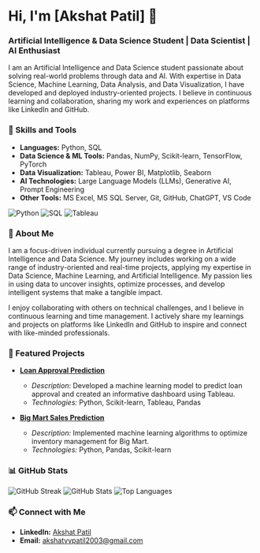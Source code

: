# Hi, I'm [Akshat Patil] 👋
### Artificial Intelligence & Data Science Student | Data Scientist | AI Enthusiast

I am an Artificial Intelligence and Data Science student passionate about solving real-world problems through data and AI. With expertise in Data Science, Machine Learning, Data Analysis, and Data Visualization, I have developed and deployed industry-oriented projects. I believe in continuous learning and collaboration, sharing my work and experiences on platforms like LinkedIn and GitHub.

### 🚀 Skills and Tools

- **Languages:** Python, SQL
- **Data Science & ML Tools:** Pandas, NumPy, Scikit-learn, TensorFlow, PyTorch
- **Data Visualization:** Tableau, Power BI, Matplotlib, Seaborn
- **AI Technologies:** Large Language Models (LLMs), Generative AI, Prompt Engineering
- **Other Tools:** MS Excel, MS SQL Server, Git, GitHub, ChatGPT, VS Code

![Python](https://img.shields.io/badge/Python-3776AB?style=for-the-badge&logo=python&logoColor=white)
![SQL](https://img.shields.io/badge/SQL-4479A1?style=for-the-badge&logo=postgresql&logoColor=white)
![Tableau](https://img.shields.io/badge/Tableau-E97627?style=for-the-badge&logo=tableau&logoColor=white)

### 🌟 About Me
I am a focus-driven individual currently pursuing a degree in Artificial Intelligence and Data Science. My journey includes working on a wide range of industry-oriented and real-time projects, applying my expertise in Data Science, Machine Learning, and Artificial Intelligence. My passion lies in using data to uncover insights, optimize processes, and develop intelligent systems that make a tangible impact.

I enjoy collaborating with others on technical challenges, and I believe in continuous learning and time management. I actively share my learnings and projects on platforms like LinkedIn and GitHub to inspire and connect with like-minded professionals.

### 📂 Featured Projects
  
- **[Loan Approval Prediction](https://github.com/akshat-patil/Technokraft-Internshipl)**  
  - *Description:* Developed a machine learning model to predict loan approval and created an informative dashboard using Tableau.
  - *Technologies:* Python, Scikit-learn, Tableau, Pandas

- **[Big Mart Sales Prediction](https://github.com/akshat-patil/Acadeor-Internship)**  
  - *Description:* Implemented machine learning algorithms to optimize inventory management for Big Mart.
  - *Technologies:* Python, Pandas, Scikit-learn

### 📊 GitHub Stats

![GitHub Streak](https://github-readme-streak-stats.herokuapp.com/?user=yourusername&theme=radical)
![GitHub Stats](https://github-readme-stats.vercel.app/api?username=yourusername&show_icons=true&theme=radical)
![Top Languages](https://github-readme-stats.vercel.app/api/top-langs/?username=yourusername&layout=compact&theme=radical)

### 📫 Connect with Me

- **LinkedIn:** [Akshat Patil](https://www.linkedin.com/in/akshat-patil-468564283/)
- **Email:** akshatvvpatil2003@gmail.com

